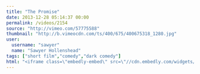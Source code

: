 ```yaml
---
title: "The Promise"
date: 2013-12-28 05:14:37 00:00
permalink: /videos/2154
source: "http://vimeo.com/57775588"
thumbnail: "http://b.vimeocdn.com/ts/400/675/400675318_1280.jpg"
user:
  username: "sawyer"
  name: "Sawyer Hollenshead"
tags: ["short film","comedy","dark comedy"]
html: "<iframe class=\"embedly-embed\" src=\"//cdn.embedly.com/widgets/media.html?src=https%3A%2F%2Fplayer.vimeo.com%2Fvideo%2F57775588&src_secure=1&url=http%3A%2F%2Fvimeo.com%2F57775588&image=http%3A%2F%2Fb.vimeocdn.com%2Fts%2F400%2F675%2F400675318_1280.jpg&key=950020ba825211e1a0764040d3dc5c07&type=text%2Fhtml&schema=vimeo\" width=\"1280\" height=\"720\" scrolling=\"no\" frameborder=\"0\" allowfullscreen></iframe>"
---
```


